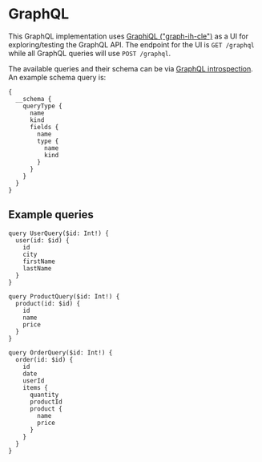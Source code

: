 # GraphQL

This GraphQL implementation uses [GraphiQL ("graph-ih-cle")](https://github.com/graphql/graphiql) as a UI for exploring/testing the GraphQL API. The endpoint for the UI is `GET /graphql` while all GraphQL queries will use `POST /graphql`.

The available queries and their schema can be  via [GraphQL introspection](https://graphql.org/learn/introspection/). An example schema query is:

```
{
  __schema {
    queryType {
      name
      kind
      fields {
        name
        type {
          name
          kind
        }
      }
    }
  }
}
```


## Example queries

```
query UserQuery($id: Int!) {
  user(id: $id) {
    id
    city
    firstName
    lastName
  }
}

query ProductQuery($id: Int!) {
  product(id: $id) {
    id
    name
    price
  }
}

query OrderQuery($id: Int!) {
  order(id: $id) {
    id
    date
    userId
    items {
      quantity
      productId
      product {
        name
        price
      }
    }
  }
}
```

